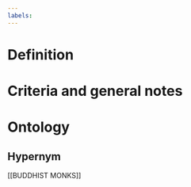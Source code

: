 ```yaml
---
labels: 
---
```


# Definition

# Criteria and general notes
# Ontology

## Hypernym
[[BUDDHIST MONKS]]